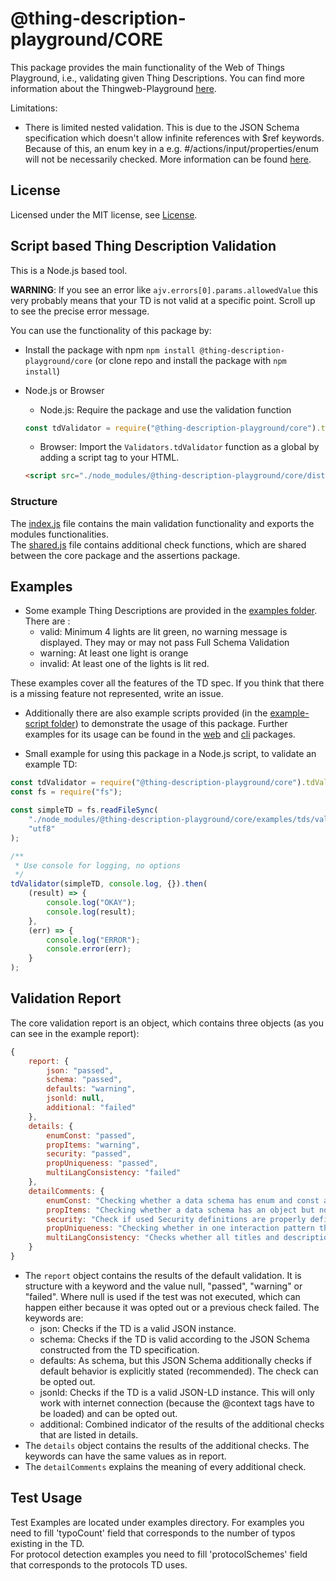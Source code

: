 # @thing-description-playground/**CORE**

This package provides the main functionality of the Web of Things Playground, i.e., validating given Thing Descriptions.
You can find more information about the Thingweb-Playground [here](https://github.com/eclipse-thingweb/playground).

Limitations:

-   There is limited nested validation. This is due to the JSON Schema specification which doesn't allow infinite references with $ref keywords. Because of this, an enum key in a e.g. #/actions/input/properties/enum will not be necessarily checked. More information can be found [here](http://json-schema.org/draft/2019-09/json-schema-core.html#rfc.section.8.2.4.3).

## License

Licensed under the MIT license, see [License](../../LICENSE.md).

## Script based Thing Description Validation

This is a Node.js based tool.

**WARNING**: If you see an error like `ajv.errors[0].params.allowedValue` this very probably means that your TD is not valid at a specific point. Scroll up to see the precise error message.

You can use the functionality of this package by:

-   Install the package with npm `npm install @thing-description-playground/core` (or clone repo and install the package with `npm install`)
-   Node.js or Browser

    -   Node.js: Require the package and use the validation function

    ```javascript
    const tdValidator = require("@thing-description-playground/core").tdValidator;
    ```

    -   Browser: Import the `Validators.tdValidator` function as a global by adding a script tag to your HTML.

    ```html
    <script src="./node_modules/@thing-description-playground/core/dist/web-bundle.min.js"></script>
    ```

### Structure

The [index.js](./index.js) file contains the main validation functionality and exports the modules functionalities.  
The [shared.js](./shared.js) file contains additional check functions, which are shared between the core package and the assertions package.

## Examples

-   Some example Thing Descriptions are provided in the [examples folder](./examples/tds/). There are :
    -   valid: Minimum 4 lights are lit green, no warning message is displayed. They may or may not pass Full Schema Validation
    -   warning: At least one light is orange
    -   invalid: At least one of the lights is lit red.

These examples cover all the features of the TD spec. If you think that there is a missing feature not represented, write an issue.

-   Additionally there are also example scripts provided (in the [example-script folder](./examples/scripts/)) to demonstrate the usage of this package. Further examples for its usage can be found in the [web] and [cli] packages.

-   Small example for using this package in a Node.js script, to validate an example TD:

```javascript
const tdValidator = require("@thing-description-playground/core").tdValidator;
const fs = require("fs");

const simpleTD = fs.readFileSync(
    "./node_modules/@thing-description-playground/core/examples/tds/valid/simple.json",
    "utf8"
);

/**
 * Use console for logging, no options
 */
tdValidator(simpleTD, console.log, {}).then(
    (result) => {
        console.log("OKAY");
        console.log(result);
    },
    (err) => {
        console.log("ERROR");
        console.error(err);
    }
);
```

## Validation Report

The core validation report is an object, which contains three objects (as you can see in the example report):

```javascript
{
    report: {
        json: "passed",
        schema: "passed",
        defaults: "warning",
        jsonld: null,
        additional: "failed"
    },
    details: {
        enumConst: "passed",
        propItems: "warning",
        security: "passed",
        propUniqueness: "passed",
        multiLangConsistency: "failed"
    },
    detailComments: {
        enumConst: "Checking whether a data schema has enum and const at the same time.",
        propItems: "Checking whether a data schema has an object but not properties or array but no items.",
        security: "Check if used Security definitions are properly defined previously.",
        propUniqueness: "Checking whether in one interaction pattern there are duplicate names, e.g. two properties called temp.",
        multiLangConsistency: "Checks whether all titles and descriptions have the same language fields."
    }
}
```

-   The `report` object contains the results of the default validation. It is structure with a keyword and the value null, "passed", "warning" or "failed". Where null is used if the test was not executed, which can happen either because it was opted out or a previous check failed. The keywords are:
    -   json: Checks if the TD is a valid JSON instance.
    -   schema: Checks if the TD is valid according to the JSON Schema constructed from the TD specification.
    -   defaults: As schema, but this JSON Schema additionally checks if default behavior is explicitly stated (recommended). The check can be opted out.
    -   jsonld: Checks if the TD is a valid JSON-LD instance. This will only work with internet connection (because the @context tags have to be loaded) and can be opted out.
    -   additional: Combined indicator of the results of the additional checks that are listed in details.
-   The `details` object contains the results of the additional checks. The keywords can have the same values as in report.
-   The `detailComments` explains the meaning of every additional check.

[web]: https://github.com/eclipse-thingweb/playground/tree/master/packages/web
[cli]: https://github.com/eclipse-thingweb/playground/tree/master/packages/cli

## Test Usage

Test Examples are located under examples directory.
For examples you need to fill 'typoCount' field that corresponds to the number of typos existing in the TD.  
For protocol detection examples you need to fill 'protocolSchemes' field that corresponds to the protocols TD uses.
